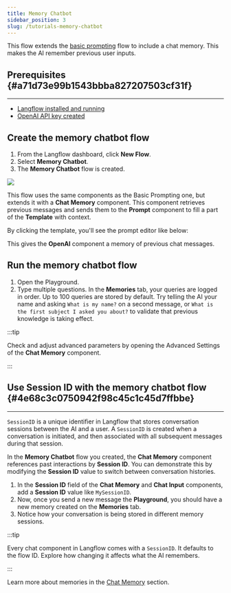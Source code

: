 ```yaml
---
title: Memory Chatbot
sidebar_position: 3
slug: /tutorials-memory-chatbot
---
```




This flow extends the [basic prompting](/starter-projects-basic-prompting) flow to include a chat memory. This makes the AI remember previous user inputs.


## Prerequisites {#a71d73e99b1543bbba827207503cf31f}


---

- [Langflow installed and running](/get-started-installation)
- [OpenAI API key created](https://platform.openai.com/)


## Create the memory chatbot flow

1. From the Langflow dashboard, click **New Flow**.
2. Select **Memory Chatbot**.
3. The **Memory Chatbot** flow is created.

![](/img/starter-flow-memory-chatbot.png)


This flow uses the same components as the Basic Prompting one, but extends it with a **Chat Memory** component. This component retrieves previous messages and sends them to the **Prompt** component to fill a part of the **Template** with context.


By clicking the template, you'll see the prompt editor like below:


This gives the **OpenAI** component a memory of previous chat messages.


## Run the memory chatbot flow

1. Open the Playground.
2. Type multiple questions. In the **Memories** tab, your queries are logged in order. Up to 100 queries are stored by default. Try telling the AI your name and asking `What is my name?` on a second message, or `What is the first subject I asked you about?` to validate that previous knowledge is taking effect.

:::tip

Check and adjust advanced parameters by opening the Advanced Settings of the **Chat Memory** component.

:::



## Use Session ID with the memory chatbot flow {#4e68c3c0750942f98c45c1c45d7ffbbe}


---


`SessionID` is a unique identifier in Langflow that stores conversation sessions between the AI and a user. A `SessionID` is created when a conversation is initiated, and then associated with all subsequent messages during that session.


In the **Memory Chatbot** flow you created, the **Chat Memory** component references past interactions by **Session ID**. You can demonstrate this by modifying the **Session ID** value to switch between conversation histories.

1. In the **Session ID** field of the **Chat Memory** and **Chat Input** components, add a **Session ID** value like `MySessionID`.
2. Now, once you send a new message the **Playground**, you should have a new memory created on the **Memories** tab.
3. Notice how your conversation is being stored in different memory sessions.

:::tip

Every chat component in Langflow comes with a `SessionID`. It defaults to the flow ID. Explore how changing it affects what the AI remembers.

:::




Learn more about memories in the [Chat Memory](/guides-chat-memory) section.

